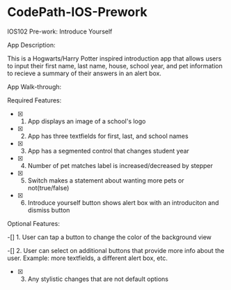 # CodePath-IOS-Prework
IOS102 Pre-work: Introduce Yourself

App Description:

This is a Hogwarts/Harry Potter inspired introduction app that allows users to input their first name, last name, house, school year, and pet information to recieve a summary of their answers in an alert box.

App Walk-through:

Required Features:

-[x] 1. App displays an image of a school's logo

-[x] 2. App has three textfields for first, last, and school names

-[x] 3. App has a segmented control that changes student year

-[x] 4. Number of pet matches label is increased/decreased by stepper

-[x] 5. Switch makes a statement about wanting more pets or not(true/false)

-[x] 6. Introduce yourself button shows alert box with an introduciton and dismiss button

Optional Features:

-[] 1. User can tap a button to change the color of the background view

-[] 2. User can select on additional buttons that provide more info about the user. Example: more textfields, a different alert box, etc.

-[x] 3. Any stylistic changes that are not default options 
